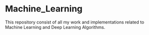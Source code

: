 # Machine_Learning
This repository consist of all my work and implementations related to Machine Learning and Deep Learning Algorithms.
